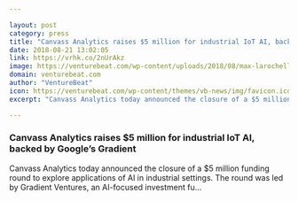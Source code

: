 ```yaml
---

layout: post
category: press
title: "Canvass Analytics raises $5 million for industrial IoT AI, backed by Google’s Gradient"
date: 2018-08-21 13:02:05
link: https://vrhk.co/2nUrAkz
image: https://venturebeat.com/wp-content/uploads/2018/08/max-larochelle-638202-unsplash.jpg?fit=1200%2C800&strip=all
domain: venturebeat.com
author: "VentureBeat"
icon: https://venturebeat.com/wp-content/themes/vb-news/img/favicon.ico
excerpt: "Canvass Analytics today announced the closure of a $5 million funding round to explore applications of AI in industrial settings. The round was led by Gradient Ventures, an AI-focused investment fu…"

---
```


### Canvass Analytics raises $5 million for industrial IoT AI, backed by Google’s Gradient

Canvass Analytics today announced the closure of a $5 million funding round to explore applications of AI in industrial settings. The round was led by Gradient Ventures, an AI-focused investment fu…
